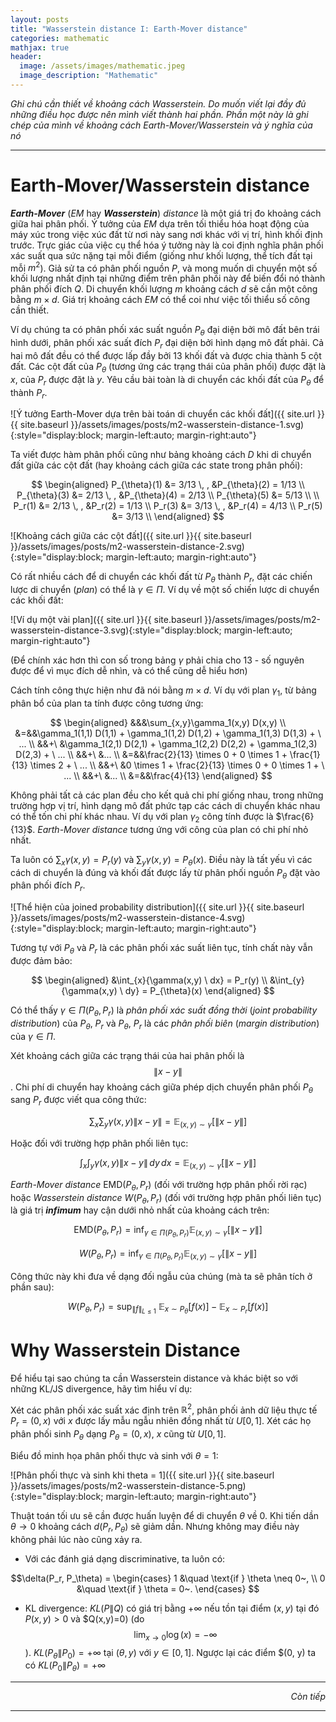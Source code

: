 ```yaml
---
layout: posts
title: "Wasserstein distance I: Earth-Mover distance"
categories: mathematic
mathjax: true
header:
  image: /assets/images/mathematic.jpeg
  image_description: "Mathematic"
---
```


*Ghi chú cần thiết về khoảng cách Wasserstein. Do muốn viết lại đầy đủ những điều học được nên mình viết thành hai 
phần. Phần một này là ghi chép của mình về khoảng cách Earth-Mover/Wasserstein và ý nghĩa của nó*

---

# Earth-Mover/Wasserstein distance

***Earth-Mover*** (*EM* hay ***Wasserstein***) *distance* là một giá trị đo khoảng cách giữa hai phân phối. 
Ý tưởng của *EM* dựa trên tối thiểu hóa hoạt động của máy xúc trong việc xúc đất từ nơi này sang nơi khác với vị trí, 
hình khối định trước. Trực giác của việc cụ thể hóa ý tưởng này là coi định nghĩa phân phối xác suất qua sức nặng tại 
mỗi điểm (giống như khối lượng, thể tích đất tại mỗi $m^2$). Giả sử ta có phân phối nguồn $P$, và mong muốn di chuyển 
một số khối lượng nhất định tại những điểm trên phân phối này để biến đổi nó thành phân phối đích $Q$. Di chuyển khối 
lượng $m$ khoảng cách $d$ sẽ cần một công bằng $m \times d$. Giá trị khoảng cách *EM* có thể coi như việc tối thiểu số 
công cần thiết.

Ví dụ chúng ta có phân phối xác suất nguồn $P_{\theta}$ đại diện bởi mô đất bên trái hình dưới, phân phối xác suất đích 
$P_r$ đại diện bởi hình dạng mô đất phải. Cả hai mô đất đều có thể được lấp đầy bởi 13 khối đất và được chia 
thành 5 cột đất. Các cột đất của $P_{\theta}$ (tương ứng các trạng thái của phân phối) được đặt là $x$, của $P_r$ được 
đặt là $y$. Yêu cầu bài toàn là di chuyển các khối đất của $P_{\theta}$ để thành $P_r$.

![Ý tưởng Earth-Mover dựa trên bài toán di chuyển các khối đất]({{ site.url }}{{ site.baseurl }}/assets/images/posts/m2-wasserstein-distance-1.svg){:style="display:block; margin-left:auto; margin-right:auto"}

Ta viết được hàm phân phối cũng như bảng khoảng cách $D$ khi di chuyển đất 
giữa các cột đất (hay khoảng cách giữa các state trong phân phối):  

$$ \begin{aligned}
P_{\theta}(1) &= 3/13 \, , &P_{\theta}(2) = 1/13 \\
P_{\theta}(3) &= 2/13 \, , &P_{\theta}(4) = 2/13 \\
P_{\theta}(5) &= 5/13 \\
\\
P_r(1) &= 2/13 \, , &P_r(2) = 1/13 \\
P_r(3) &= 3/13 \, , &P_r(4) = 4/13 \\
P_r(5) &= 3/13 \\
\end{aligned} $$

![Khoảng cách giữa các cột đất]({{ site.url }}{{ site.baseurl }}/assets/images/posts/m2-wasserstein-distance-2.svg){:style="display:block; margin-left:auto; margin-right:auto"}

Có rất nhiều cách để di chuyển các khối đất từ $P_{\theta}$ thành $P_r$, đặt các chiến lược di chuyển (*plan*) có thể 
là $\gamma \in \Pi$. Ví dụ về một số chiến lược di chuyển các khối đất:

![Ví dụ một vài plan]({{ site.url }}{{ site.baseurl }}/assets/images/posts/m2-wasserstein-distance-3.svg){:style="display:block; margin-left:auto; margin-right:auto"}

(Để chính xác hơn thì con số trong bảng $\gamma$ phải chia cho 13 - số nguyên được để vì mục đích dễ nhìn, và có thể 
cũng dễ hiểu hơn)

Cách tính công thực hiện như đã nói bằng $m \times d$. Ví dụ với plan ${\gamma}_1$, từ bảng phân bổ của plan ta tính được 
công tương ứng:

$$ \begin{aligned}
&&&\sum_{x,y}\gamma_1(x,y) D(x,y) \\
&=&&\gamma_1(1,1) D(1,1) + \gamma_1(1,2) D(1,2) + \gamma_1(1,3) D(1,3) + \ ... \\
&&+\ &\gamma_1(2,1) D(2,1) + \gamma_1(2,2) D(2,2) + \gamma_1(2,3) D(2,3) +  \ ... \\
&&+\ &... \\
&=&&\frac{2}{13} \times 0 + 0 \times 1 + \frac{1}{13} \times 2 + \ ... \\
&&+\ &0 \times 1 + \frac{2}{13} \times 0 + 0 \times 1 + \ ... \\
&&+\ &... \\
&=&&\frac{4}{13}
\end{aligned} $$

Không phải tất cả các plan đều cho kết quả chi phí giống nhau, trong những trường hợp vị trí, hình dạng mô đất phức 
tạp các cách di chuyển khác nhau có thể tốn chi phí khác nhau. Ví dụ với plan ${\gamma}_2$ công tính được là $\frac{6}{13}$. 
*Earth-Mover distance* tương ứng với công của plan có chi phí nhỏ 
nhất.

Ta luôn có $\sum_x \gamma(x,y) = P_r(y)$ và $\sum_y \gamma(x,y) = P_{\theta}(x)$. Điều này là tất yếu vì các cách 
di chuyển là đúng và khối đất được lấy từ phân phối nguồn $P_{\theta}$ đặt vào phân phối đích $P_r$.

![Thể hiện của joined probability distribution]({{ site.url }}{{ site.baseurl }}/assets/images/posts/m2-wasserstein-distance-4.svg){:style="display:block; margin-left:auto; margin-right:auto"}

Tương tự với $P_{\theta}$ và $P_r$ là các phân phối xác suất liên tục, tính chất này vẫn được đảm bảo:

$$ \begin{aligned} 
&\int_{x}{\gamma(x,y) \ dx} = P_r(y) \\
&\int_{y}{\gamma(x,y) \ dy} = P_{\theta}(x)
\end{aligned} $$

Có thể thấy $\gamma \in \Pi(P_{\theta},P_r)$ là *phân phối xác suất đồng thời* (*joint probability distribution*) của 
$P_{\theta}$, $P_r$ và $P_{\theta}$, $P_r$ là các *phân phối biên* (*margin distribution*) của $\gamma \in \Pi$.

Xét khoảng cách giữa các trạng thái của hai phân phối là $$\|x - y\|$$. Chi phí di chuyển hay khoảng cách giữa phép dịch 
chuyển phân phối $P_{\theta}$ sang $P_r$  được viết qua công thức:

$$\sum_x \sum_y \gamma(x,y) \| x - y \| = \mathbb{E}_{(x,y) \sim \gamma}\big[\|x - y\|\big]$$

Hoặc đối với trường hợp phân phối liên tục:

$$\int_x \int_y \gamma(x,y) \| x - y \| \,dy\,dx = \mathbb{E}_{(x,y) \sim \gamma}\big[\|x - y\|\big]$$

*Earth-Mover distance* $\mathrm{EMD}(P_{\theta}, P_r)$ (đối với trường hợp phân phối rời rạc) hoặc *Wasserstein distance* 
$W(P_{\theta}, P_r)$ (đối với trường hợp phân phối liên tục) là giá trị ***infimum*** hay cận dưới nhỏ nhất của khoảng 
cách trên:

$$ \mathrm{EMD}(P_{\theta}, P_r) = \inf_{\gamma \in \Pi(P_{\theta}, P_r)} \mathbb{E}_{(x,y) \sim \gamma}\big[\|x - y\|\big] $$

$$ W(P_{\theta}, P_r) = \inf_{\gamma \in \Pi(P_{\theta}, P_r)} \mathbb{E}_{(x,y) \sim \gamma}\big[\|x - y\|\big] $$

Công thức này khi đưa về dạng đối ngẫu của chúng (mà ta sẽ phân tích ở phần sau):

$$ W(P_\theta, P_r) = \sup_{\lVert f \lVert_{L \leq 1}} \ \mathbb{E}_{x \sim P_{\theta}}[f(x)] - \mathbb{E}_{x \sim P_r}[f(x)] $$

# Why Wasserstein Distance

Để hiểu tại sao chúng ta cần Wasserstein distance và khác biệt so với những KL/JS divergence, hãy tìm hiểu ví dụ:

Xét các phân phối xác suất xác định trên $\mathbb{R}^2$, phân phối ảnh dữ liệu thực tế $P_r=(0, x)$ với $x$ được lấy mẫu 
ngẫu nhiên đồng nhất từ $U[0, 1]$. Xét các họ phân phối sinh $P_{\theta}$ dạng $P_{\theta}=(0, x)$, $x$ cũng từ $U[0, 1]$.

Biểu đồ minh họa phân phối thực và sinh với $\theta = 1$:

![Phân phối thực và sinh khi theta = 1]({{ site.url }}{{ site.baseurl }}/assets/images/posts/m2-wasserstein-distance-5.png){:style="display:block; margin-left:auto; margin-right:auto"}

Thuật toán tối ưu sẽ cần được huấn luyện để di chuyển $\theta$ về $0$. Khi tiến dần $\theta \to 0$ khoảng cách 
$d(P_r, P_\theta)$ sẽ giảm dần. Nhưng không may điều này không phải lúc nào cũng xảy ra.

- Với các đánh giá dạng discriminative, ta luôn có:

$$\delta(P_r, P_\theta) =
  \begin{cases}
    1 &\quad \text{if } \theta \neq 0~, \\
    0 &\quad \text{if } \theta = 0~.
  \end{cases}
$$

- KL divergence: $KL(P\|Q)$ có giá trị bằng $+\infty$ nếu tồn tại điểm $(x, y)$ tại đó $P(x,y) > 0$ và $Q(x,y)=0) (do
  $$\lim_{x \to 0} \log (x) = -\infty$$). $KL(P_{\theta}\|P_0)=+\infty$ tại $(\theta, y)$ với $y \in [0,1]$. 
  Ngược lại các điểm $(0, y) ta có $KL(P_0\|P_{\theta})=+\infty$
  
---

<div align="right"><i>Còn tiếp</i></div> 

---